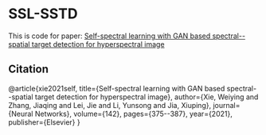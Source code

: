 # SSL-SSTD
This is code for paper: [Self-spectral learning with GAN based spectral--spatial target detection for hyperspectral image](https://www.sciencedirect.com/science/article/pii/S0893608021002252)

## Citation
@article{xie2021self,
  title={Self-spectral learning with GAN based spectral--spatial target detection for hyperspectral image},
  author={Xie, Weiying and Zhang, Jiaqing and Lei, Jie and Li, Yunsong and Jia, Xiuping},
  journal={Neural Networks},
  volume={142},
  pages={375--387},
  year={2021},
  publisher={Elsevier}
}

